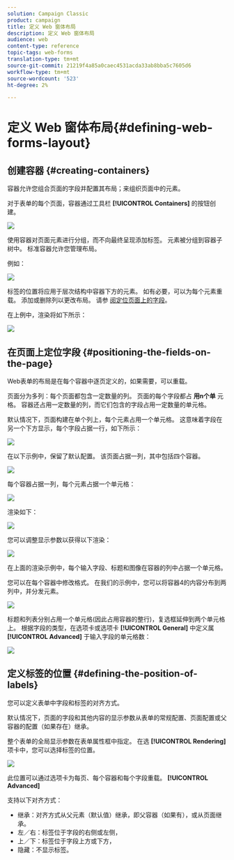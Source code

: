 ```yaml
---
solution: Campaign Classic
product: campaign
title: 定义 Web 窗体布局
description: 定义 Web 窗体布局
audience: web
content-type: reference
topic-tags: web-forms
translation-type: tm+mt
source-git-commit: 21219f4a85a0caec4531acda33ab8bba5c7605d6
workflow-type: tm+mt
source-wordcount: '523'
ht-degree: 2%

---
```



# 定义 Web 窗体布局{#defining-web-forms-layout}

## 创建容器 {#creating-containers}

容器允许您组合页面的字段并配置其布局；来组织页面中的元素。

对于表单的每个页面，容器通过工具栏 **[!UICONTROL Containers]** 的按钮创建。

![](assets/s_ncs_admin_survey_containers_add.png)

使用容器对页面元素进行分组，而不向最终呈现添加标签。 元素被分组到容器子树中。 标准容器允许您管理布局。

例如：

![](assets/s_ncs_admin_survey_containers_std_arbo.png)

标签的位置将应用于层次结构中容器下方的元素。 如有必要，可以为每个元素重载。 添加或删除列以更改布局。 请参 [阅定位页面上的字段](#positioning-the-fields-on-the-page)。

在上例中，渲染将如下所示：

![](assets/s_ncs_admin_survey_containers_std_ex.png)

## 在页面上定位字段 {#positioning-the-fields-on-the-page}

Web表单的布局是在每个容器中逐页定义的，如果需要，可以重载。

页面分为多列：每个页面都包含一定数量的列。 页面的每个字段都占 **用n个单** 元格。 容器还占用一定数量的列，而它们包含的字段占用一定数量的单元格。

默认情况下，页面构建在单个列上，每个元素占用一个单元格。 这意味着字段在另一个下方显示，每个字段占据一行，如下所示：

![](assets/s_ncs_admin_survey_container_ex.png)

在以下示例中，保留了默认配置。 该页面占据一列，其中包括四个容器。

![](assets/s_ncs_admin_survey_container_ex0.png)

每个容器占据一列，每个元素占据一个单元格：

![](assets/s_ncs_admin_survey_container_ex0a.png)

渲染如下：

![](assets/s_ncs_admin_survey_container_ex0_rend.png)

您可以调整显示参数以获得以下渲染：

![](assets/s_ncs_admin_survey_container_ex1_rend.png)

在上面的渲染示例中，每个输入字段、标题和图像在容器的列中占据一个单元格。

您可以在每个容器中修改格式。 在我们的示例中，您可以将容器4的内容分布到两列中，并分发元素。

![](assets/s_ncs_admin_survey_container_ex2_rend.png)

标题和列表分别占用一个单元格(因此占用容器的整行)，复选框延伸到两个单元格上。 根据字段的类型，在选项卡或选项卡 **[!UICONTROL General]** 中定义属 **[!UICONTROL Advanced]** 于输入字段的单元格数：

![](assets/s_ncs_admin_survey_container_ex2.png)

## 定义标签的位置 {#defining-the-position-of-labels}

您可以定义表单中字段和标签的对齐方式。

默认情况下，页面的字段和其他内容的显示参数从表单的常规配置、页面配置或父容器的配置（如果存在）继承。

整个表单的全局显示参数在表单属性框中指定。 在选 **[!UICONTROL Rendering]** 项卡中，您可以选择标签的位置。

![](assets/s_ncs_admin_survey_label_position.png)

此位置可以通过选项卡为每页、每个容器和每个字段重载。 **[!UICONTROL Advanced]**

支持以下对齐方式：

* 继承：对齐方式从父元素（默认值）继承，即父容器（如果有），或从页面继承。
* 左／右：标签位于字段的右侧或左侧，
* 上／下：标签位于字段上方或下方，
* 隐藏：不显示标签。

